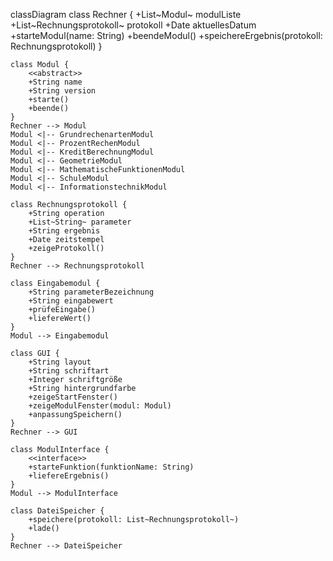 classDiagram
    class Rechner {
        +List~Modul~ modulListe
        +List~Rechnungsprotokoll~ protokoll
        +Date aktuellesDatum
        +starteModul(name: String)
        +beendeModul()
        +speichereErgebnis(protokoll: Rechnungsprotokoll)
    }

    class Modul {
        <<abstract>>
        +String name
        +String version
        +starte()
        +beende()
    }
    Rechner --> Modul
    Modul <|-- GrundrechenartenModul
    Modul <|-- ProzentRechenModul
    Modul <|-- KreditBerechnungModul
    Modul <|-- GeometrieModul
    Modul <|-- MathematischeFunktionenModul
    Modul <|-- SchuleModul
    Modul <|-- InformationstechnikModul

    class Rechnungsprotokoll {
        +String operation
        +List~String~ parameter
        +String ergebnis
        +Date zeitstempel
        +zeigeProtokoll()
    }
    Rechner --> Rechnungsprotokoll

    class Eingabemodul {
        +String parameterBezeichnung
        +String eingabewert
        +prüfeEingabe()
        +liefereWert()
    }
    Modul --> Eingabemodul

    class GUI {
        +String layout
        +String schriftart
        +Integer schriftgröße
        +String hintergrundfarbe
        +zeigeStartFenster()
        +zeigeModulFenster(modul: Modul)
        +anpassungSpeichern()
    }
    Rechner --> GUI

    class ModulInterface {
        <<interface>>
        +starteFunktion(funktionName: String)
        +liefereErgebnis()
    }
    Modul --> ModulInterface

    class DateiSpeicher {
        +speichere(protokoll: List~Rechnungsprotokoll~)
        +lade()
    }
    Rechner --> DateiSpeicher
